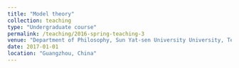 ```yaml
---
title: "Model theory"
collection: teaching
type: "Undergraduate course"
permalink: /teaching/2016-spring-teaching-3
venue: "Department of Philosophy, Sun Yat-sen University University, Teaching assistant"
date: 2017-01-01
location: "Guangzhou, China"
---
```


<!--This is a description of a teaching experience. You can use markdown like any other post.-->

<!-- Heading 1
======

Heading 2
======

Heading 3
====== -->
